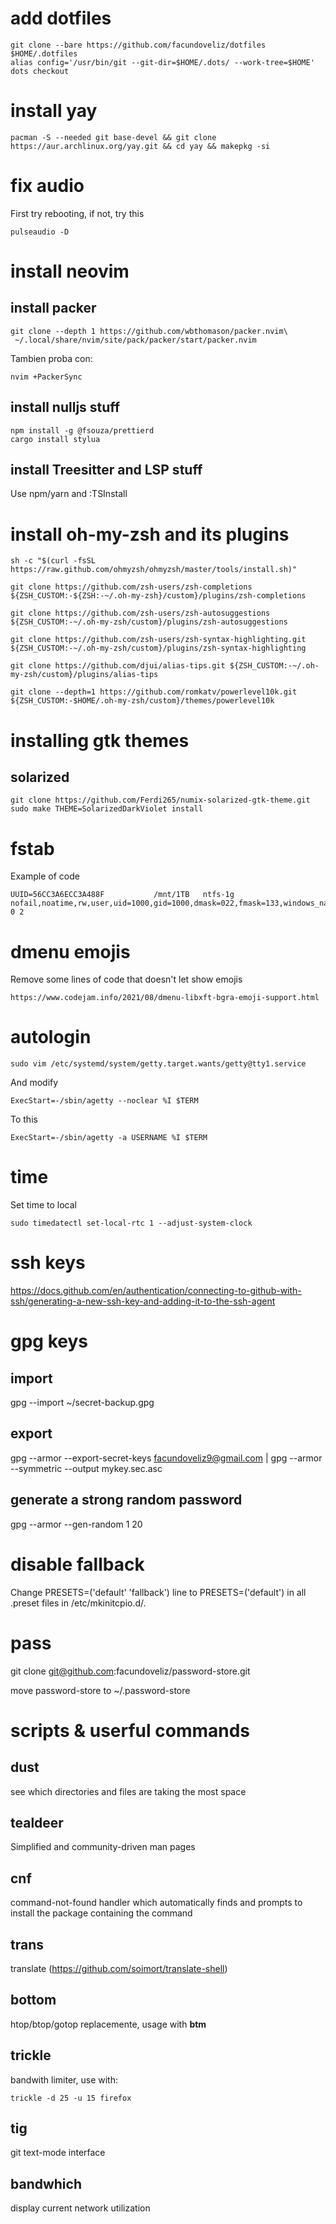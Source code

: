 # add dotfiles

```
git clone --bare https://github.com/facundoveliz/dotfiles $HOME/.dotfiles
alias config='/usr/bin/git --git-dir=$HOME/.dots/ --work-tree=$HOME'
dots checkout
```

# install yay

```
pacman -S --needed git base-devel && git clone https://aur.archlinux.org/yay.git && cd yay && makepkg -si
```

# fix audio

First try rebooting, if not, try this

```
pulseaudio -D
```

# install neovim

## install packer

```
git clone --depth 1 https://github.com/wbthomason/packer.nvim\
 ~/.local/share/nvim/site/pack/packer/start/packer.nvim
```

Tambien proba con:

```
nvim +PackerSync
```

## install nulljs stuff

```
npm install -g @fsouza/prettierd
cargo install stylua
```

## install Treesitter and LSP stuff

Use npm/yarn and :TSInstall

# install oh-my-zsh and its plugins

```
sh -c "$(curl -fsSL https://raw.github.com/ohmyzsh/ohmyzsh/master/tools/install.sh)"

git clone https://github.com/zsh-users/zsh-completions ${ZSH_CUSTOM:-${ZSH:-~/.oh-my-zsh}/custom}/plugins/zsh-completions

git clone https://github.com/zsh-users/zsh-autosuggestions ${ZSH_CUSTOM:-~/.oh-my-zsh/custom}/plugins/zsh-autosuggestions

git clone https://github.com/zsh-users/zsh-syntax-highlighting.git ${ZSH_CUSTOM:-~/.oh-my-zsh/custom}/plugins/zsh-syntax-highlighting

git clone https://github.com/djui/alias-tips.git ${ZSH_CUSTOM:-~/.oh-my-zsh/custom}/plugins/alias-tips

git clone --depth=1 https://github.com/romkatv/powerlevel10k.git ${ZSH_CUSTOM:-$HOME/.oh-my-zsh/custom}/themes/powerlevel10k
```

# installing gtk themes

## solarized

```
git clone https://github.com/Ferdi265/numix-solarized-gtk-theme.git
sudo make THEME=SolarizedDarkViolet install
```

# fstab

Example of code

```
UUID=56CC3A6ECC3A488F           /mnt/1TB   ntfs-1g nofail,noatime,rw,user,uid=1000,gid=1000,dmask=022,fmask=133,windows_names,auto,hide_hid_files, 0 2
```

# dmenu emojis

Remove some lines of code that doesn't let show emojis

```
https://www.codejam.info/2021/08/dmenu-libxft-bgra-emoji-support.html
```

# autologin

```
sudo vim /etc/systemd/system/getty.target.wants/getty@tty1.service
```

And modify

```
ExecStart=-/sbin/agetty --noclear %I $TERM
```

To this

```
ExecStart=-/sbin/agetty -a USERNAME %I $TERM
```

# time

Set time to local

```
sudo timedatectl set-local-rtc 1 --adjust-system-clock
```

# ssh keys

https://docs.github.com/en/authentication/connecting-to-github-with-ssh/generating-a-new-ssh-key-and-adding-it-to-the-ssh-agent

# gpg keys

## import

gpg --import ~/secret-backup.gpg

## export

gpg --armor --export-secret-keys facundoveliz9@gmail.com | gpg --armor --symmetric --output mykey.sec.asc

## generate a strong random password

gpg --armor --gen-random 1 20

# disable fallback

Change PRESETS=('default' 'fallback') line to PRESETS=('default') in all .preset files in /etc/mkinitcpio.d/.

# pass

git clone git@github.com:facundoveliz/password-store.git

move password-store to ~/.password-store

# scripts & userful commands

## dust

see which directories and files are taking the most space

## tealdeer

Simplified and community-driven man pages

## cnf

command-not-found handler which automatically finds and prompts to install the package containing the command

## trans

translate (https://github.com/soimort/translate-shell)

## bottom

htop/btop/gotop replacemente, usage with **btm**

## trickle

bandwith limiter, use with:

```
trickle -d 25 -u 15 firefox
```

## tig

git text-mode interface

## bandwhich

display current network utilization
